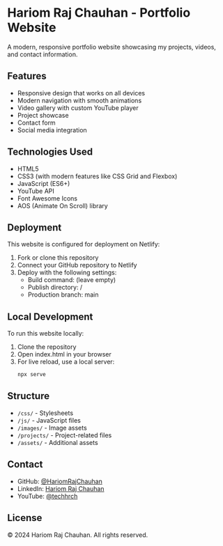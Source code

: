 # Hariom Raj Chauhan - Portfolio Website

A modern, responsive portfolio website showcasing my projects, videos, and contact information.

## Features

- Responsive design that works on all devices
- Modern navigation with smooth animations
- Video gallery with custom YouTube player
- Project showcase
- Contact form
- Social media integration

## Technologies Used

- HTML5
- CSS3 (with modern features like CSS Grid and Flexbox)
- JavaScript (ES6+)
- YouTube API
- Font Awesome Icons
- AOS (Animate On Scroll) library

## Deployment

This website is configured for deployment on Netlify:

1. Fork or clone this repository
2. Connect your GitHub repository to Netlify
3. Deploy with the following settings:
   - Build command: (leave empty)
   - Publish directory: /
   - Production branch: main

## Local Development

To run this website locally:

1. Clone the repository
2. Open index.html in your browser
3. For live reload, use a local server:
   ```bash
   npx serve
   ```

## Structure

- `/css/` - Stylesheets
- `/js/` - JavaScript files
- `/images/` - Image assets
- `/projects/` - Project-related files
- `/assets/` - Additional assets

## Contact

- GitHub: [@HariomRajChauhan](https://github.com/HariomRajChauhan)
- LinkedIn: [Hariom Raj Chauhan](https://www.linkedin.com/in/hariomrajchauhan/)
- YouTube: [@techhrch](https://www.youtube.com/@techhrch)

## License

© 2024 Hariom Raj Chauhan. All rights reserved.